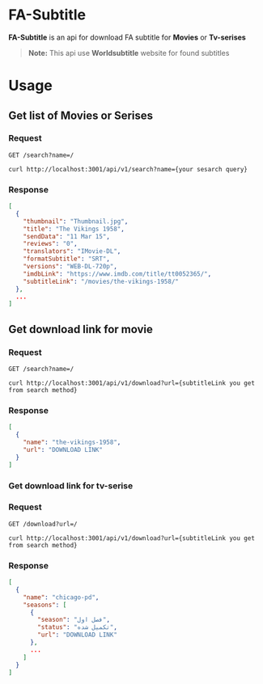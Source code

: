 # FA-Subtitle
**FA-Subtitle** is an api for download FA subtitle for **Movies** or **Tv-serises**
> **Note:** This api use **Worldsubtitle** website for found subtitles 

# Usage
## Get list of Movies or Serises
### Request
`GET /search?name=/`

    curl http://localhost:3001/api/v1/search?name={your sesarch query}

### Response
```json
[
  {
    "thumbnail": "Thumbnail.jpg",
    "title": "The Vikings 1958",
    "sendData": "11 Mar 15",
    "reviews": "0",
    "translators": "IMovie-DL",
    "formatSubtitle": "SRT",
    "versions": "WEB-DL-720p",
    "imdbLink": "https://www.imdb.com/title/tt0052365/",
    "subtitleLink": "/movies/the-vikings-1958/"
  },
  ...
]
```
## Get download link for movie
### Request
`GET /search?name=/`

    curl http://localhost:3001/api/v1/download?url={subtitleLink you get from search method}
### Response
```json
[
  {
    "name": "the-vikings-1958",
    "url": "DOWNLOAD LINK"
  }
]
```
### Get download link for tv-serise
### Request
`GET /download?url=/`

    curl http://localhost:3001/api/v1/download?url={subtitleLink you get from search method}
### Response
```json
[
  {
    "name": "chicago-pd",
    "seasons": [
      {
        "season": "فصل اول",
        "status": "تکمیل شده",
        "url": "DOWNLOAD LINK"
      },
      ...
    ]
  }
]
```
